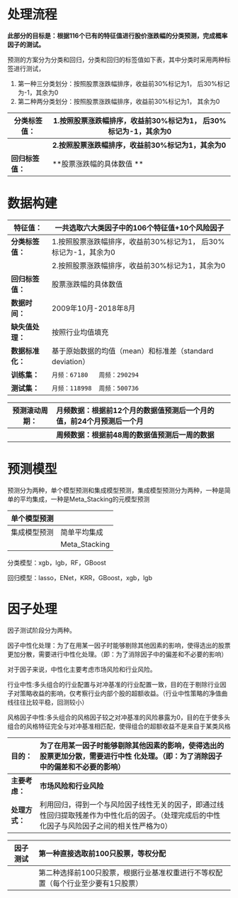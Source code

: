 # 处理流程

**此部分的目标是：根据116个已有的特征值进行股价涨跌幅的分类预测，完成概率因子的测试。**



预测的方案分为分类和回归，分类和回归的标签值如下表，其中分类时采用两种标签进行测试，

1. 第一种三分类划分：按照股票涨跌幅排序，收益前30%标记为1， 后30%标记为-1，其余为0
2. 第二种两分类划分：按照股票涨跌幅排序，收益前30%标记为1， 其余为0

| 分类标签值：     | 1.按照股票涨跌幅排序，收益前30%标记为1， 后30%标记为-1，其余为0 |
| ---------------- | ------------------------------------------------------------ |
|                  | **2.按照股票涨跌幅排序，收益前30%标记为1，其余为0**          |
| **回归标签值：** | **股票涨跌幅的具体数值 **                                       |



# **数据构建**

| **特征值：**     | **一共选取六大类因子中的106个特征值+10个风险因子**           |
| ---------------- | ------------------------------------------------------------ |
| **分类标签值：** | 1.按照股票涨跌幅排序，收益前30%标记为1， 后30%标记为-1，其余为0 |
|                  | 2.按照股票涨跌幅排序，收益前30%标记为1，其余为0              |
| **回归标签值：** | 股票涨跌幅的具体数值                                         |
| **数据时间：**   | 2009年10月-2018年8月                                         |
| **缺失值处理：** | 按照行业均值填充                                             |
| **数据标准化：** | 基于原始数据的均值（mean）和标准差（standard deviation）     |
| **训练集：**     | `月频：67180   周频：290294 `                                |
| **测试集：**     | `月频：118998  周频：500736`                                 |



| 预测滚动周期： | 月频数据：根据前12个月的数据值预测后一个月的值，前24个月预测后一个月 |
| -------------- | :----------------------------------------------------------- |
|                | **周频数据：根据前48周的数据值预测后一周的数据**             |



# 预测模型

预测分为两种，单个模型预测和集成模型预测，集成模型预测分为两种，一种是简单的平均集成，一种是Meta_Stacking的元模型预测

| 单个模型预测 |               |
| ------------ | ------------- |
| 集成模型预测 | 简单平均集成  |
|              | Meta_Stacking |

分类模型：xgb，lgb，RF，GBoost

回归模型：lasso，ENet，KRR，GBoost，xgb，lgb



# 因子处理

因子测试阶段分为两种。

因子中性化处理：为了在用某一因子时能够剔除其他因素的影响，使得选出的股票更加分散，需要进行中性化处理。（即：为了消除因子中的偏差和不必要的影响）

对于因子来说，中性化主要考虑市场风险和行业风险。

行业中性:多头组合的行业配置与对冲基准的行业配置一致，目的在于剔除行业因子对策略收益的影响，仅考察行业内部个股的超额收益。（行业中性策略的净值曲线往往比较平稳，回测较小）

风格因子中性:多头组合的风格因子较之对冲基准的风险暴露为0，目的在于使多头组合的风格特征完全与对冲基准相匹配，使得组合的超额收益不是来自于某类风格

| 目的：         | 为了在用某一因子时能够剔除其他因素的影响，使得选出的股票更加分散，需要进行中性 化处理。（即：为了消除因子中的偏差和不必要的影响） |
| :------------- | :----------------------------------------------------------- |
| **主要考虑：** | **市场风险和行业风险**                                       |
| **处理方式：** | 利用回归，得到一个与风险因子线性无关的因子，即通过线性回归提取残差作为中性化后的因子。（处理完成后的中性化因子与风险因子之间的相关性严格为0） |

| 因子测试 | 第一种直接选取前100只股票，等权分配                          |
| -------- | :----------------------------------------------------------- |
|          | 第二种选择前100只股票，根据行业基准权重进行不等权配置（每个行业至少要有1只股票） |

